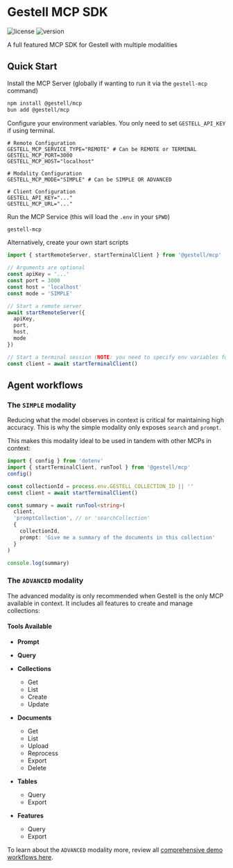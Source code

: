 # Gestell MCP SDK

![license](https://img.shields.io/badge/license-MIT-blue)
![version](https://img.shields.io/badge/version-0.1.0-blue)

A full featured MCP SDK for Gestell with multiple modalities

## Quick Start

Install the MCP Server (globally if wanting to run it via the `gestell-mcp` command)

```bash
npm install @gestell/mcp
bun add @gestell/mcp
```

Configure your environment variables. You only need to set `GESTELL_API_KEY` if using terminal.

```env
# Remote Configuration
GESTELL_MCP_SERVICE_TYPE="REMOTE" # Can be REMOTE or TERMINAL
GESTELL_MCP_PORT=3000
GESTELL_MCP_HOST="localhost"

# Modality Configuration
GESTELL_MCP_MODE="SIMPLE" # Can be SIMPLE OR ADVANCED

# Client Configuration
GESTELL_API_KEY="..."
GESTELL_MCP_URL="..."
```

Run the MCP Service (this will load the `.env` in your `$PWD`)

```bash
gestell-mcp
```

Alternatively, create your own start scripts

```typescript
import { startRemoteServer, startTerminalClient } from '@gestell/mcp'

// Arguments are optional
const apiKey = '...'
const port = 3000
const host = 'localhost'
const mode = 'SIMPLE'

// Start a remote server
await startRemoteServer({
  apiKey,
  port,
  host,
  mode
})

// Start a terminal session (NOTE: you need to specify env variables for the terminal client)
const client = await startTerminalClient()
```

## Agent workflows

### The `SIMPLE` modality

Reducing what the model observes in context is critical for maintaining high accuracy.
This is why the simple modality only exposes `search` and `prompt`.

This makes this modality ideal to be used in tandem with other MCPs in context:

```typescript
import { config } from 'dotenv'
import { startTerminalClient, runTool } from '@gestell/mcp'
config()

const collectionId = process.env.GESTELL_COLLECTION_ID || ''
const client = await startTerminalClient()

const summary = await runTool<string>(
  client,
  'promptCollection', // or 'searchCollection'
  {
    collectionId,
    prompt: 'Give me a summary of the documents in this collection'
  }
)

console.log(summary)
```

### The `ADVANCED` modality

The advanced modality is only recommended when Gestell is the only MCP available in context. It includes all features to create and manage collections:

#### Tools Available

- **Prompt**
- **Query**

- **Collections**
  - Get
  - List
  - Create
  - Update

- **Documents**
  - Get
  - List
  - Upload
  - Reprocess
  - Export
  - Delete

- **Tables**
  - Query
  - Export

- **Features**
  - Query
  - Export

To learn about the `ADVANCED` modality more, review all [comprehensive demo workflows here](./workflow).

